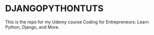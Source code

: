 # DJANGOPYTHONTUTS
This is the repo for my Udemy course Coding for Entrepreneurs: Learn Python, Django, and More.
